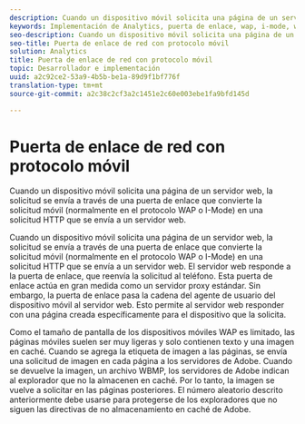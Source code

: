 ```yaml
---
description: Cuando un dispositivo móvil solicita una página de un servidor web, la solicitud se envía a través de una puerta de enlace que convierte la solicitud móvil (normalmente en el protocolo WAP o I-Mode) en una solicitud HTTP que se envía a un servidor web.
keywords: Implementación de Analytics, puerta de enlace, wap, i-mode, wbmp
seo-description: Cuando un dispositivo móvil solicita una página de un servidor web, la solicitud se envía a través de una puerta de enlace que convierte la solicitud móvil (normalmente en el protocolo WAP o I-Mode) en una solicitud HTTP que se envía a un servidor web.
seo-title: Puerta de enlace de red con protocolo móvil
solution: Analytics
title: Puerta de enlace de red con protocolo móvil
topic: Desarrollador e implementación
uuid: a2c92ce2-53a9-4b5b-be1a-89d9f1bf776f
translation-type: tm+mt
source-git-commit: a2c38c2cf3a2c1451e2c60e003ebe1fa9bfd145d

---
```



# Puerta de enlace de red con protocolo móvil

Cuando un dispositivo móvil solicita una página de un servidor web, la solicitud se envía a través de una puerta de enlace que convierte la solicitud móvil (normalmente en el protocolo WAP o I-Mode) en una solicitud HTTP que se envía a un servidor web.

Cuando un dispositivo móvil solicita una página de un servidor web, la solicitud se envía a través de una puerta de enlace que convierte la solicitud móvil (normalmente en el protocolo WAP o I-Mode) en una solicitud HTTP que se envía a un servidor web. El servidor web responde a la puerta de enlace, que reenvía la solicitud al teléfono. Esta puerta de enlace actúa en gran medida como un servidor proxy estándar. Sin embargo, la puerta de enlace pasa la cadena del agente de usuario del dispositivo móvil al servidor web. Esto permite al servidor web responder con una página creada específicamente para el dispositivo que la solicita.

Como el tamaño de pantalla de los dispositivos móviles WAP es limitado, las páginas móviles suelen ser muy ligeras y solo contienen texto y una imagen en caché. Cuando se agrega la etiqueta de imagen a las páginas, se envía una solicitud de imagen en cada página a los servidores de Adobe. Cuando se devuelve la imagen, un archivo WBMP, los servidores de Adobe indican al explorador que no la almacenen en caché. Por lo tanto, la imagen se vuelve a solicitar en las páginas posteriores. El número aleatorio descrito anteriormente debe usarse para protegerse de los exploradores que no siguen las directivas de no almacenamiento en caché de Adobe.

